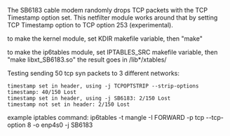 The SB6183 cable modem randomly drops TCP packets with the TCP Timestamp option set.  This netfilter module works around that by setting TCP Timestamp option to TCP option 253 (experimental).

to make the kernel module, set KDIR makefile variable, then "make"

to make the ip6tables module, set IPTABLES\_SRC makefile variable, then "make libxt\_SB6183.so" the result goes in /lib\*/xtables/

Testing sending 50 tcp syn packets to 3 different networks:

	timestamp set in header, using -j TCPOPTSTRIP --strip-options timestamp: 40/150 Lost
	timestamp set in header, using -j SB6183: 2/150 Lost
	timestamp not set in header: 2/150 Lost


example iptables command:
ip6tables -t mangle -I FORWARD -p tcp --tcp-option 8 -o enp4s0 -j SB6183
